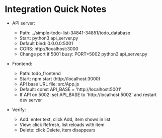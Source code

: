 # Integration Quick Notes

- API server:
  - Path: ../simple-todo-list-34841-34851/todo_database
  - Start: python3 api_server.py
  - Default bind: 0.0.0.0:5001
  - CORS: http://localhost:3000
  - Change port if 5001 busy: PORT=5002 python3 api_server.py

- Frontend:
  - Path: todo_frontend
  - Start: npm start (http://localhost:3000)
  - API base URL file: src/App.js
  - Default: const API_BASE = 'http://localhost:5001'
  - If API on 5002: set API_BASE to 'http://localhost:5002' and restart dev server

- Verify:
  - Add: enter text, click Add, item shows in list
  - View: click Refresh, list reloads with item
  - Delete: click Delete, item disappears
